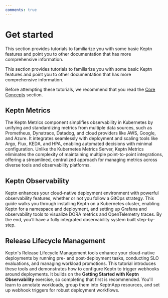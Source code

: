 ```yaml
---
comments: true
---
```


# Get started

This section provides tutorials to familiarize you
with some basic Keptn features
and point you to other documentation that has more comprehensive information.

This section provides tutorials to familiarize you
with some basic Keptn features
and point you to other documentation that has more comprehensive information.

Before attempting these tutorials, we recommend that you read the
[Core Concepts]((../core-concepts/index.md)) section.

## Keptn Metrics

The Keptn Metrics component simplifies observability in Kubernetes
by unifying and standardizing metrics from multiple data sources,
such as Prometheus, Dynatrace, Datadog, and cloud providers like AWS, Google,
and Azure.
It integrates seamlessly with deployment and scaling tools like Argo,
Flux, KEDA, and HPA, enabling automated decisions with minimal configuration.
Unlike the Kubernetes Metrics Server, Keptn Metrics eliminates the complexity
of maintaining multiple point-to-point integrations, offering a streamlined,
centralized approach for managing metrics across diverse tools and observability platforms.

## Keptn Observability

Keptn enhances your cloud-native deployment environment with powerful observability
features, whether or not you follow a GitOps strategy.
This guide walks you through installing Keptn on a Kubernetes cluster, enabling
Keptn for a namespace and deployment, and setting up Grafana and observability tools to
visualize DORA metrics and OpenTelemetry traces.
By the end, you’ll have a fully integrated observability system built step-by-step.

## Release Lifecycle Management

Keptn's Release Lifecycle Management tools enhance your cloud-native deployments by
running pre- and post-deployment tasks, conducting SLO evaluations, and managing
workload promotions.
This tutorial introduces these tools and demonstrates how to configure Keptn to trigger
webhooks around deployments.
It builds on the **Getting Started with Keptn Observability** exercise, so completing
that first is recommended.
You'll learn to annotate workloads, group them into KeptnApp resources, and set
up webhook triggers for robust deployment workflows.
